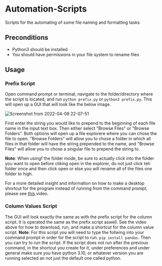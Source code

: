 # Automation-Scripts
Scripts for the automating of some file naming and formatting tasks

## Preconditions
* Python3 should be installed
* You should have permissions in your file system to rename files

## Usage

### Prefix Script
Open command prompt or terminal, navigate to the folder/directory where the script is located, and run `python prefix.py` or `python3 prefix.py`. This will open up a GUI that will look like the below image.

![Screenshot from 2022-04-08 22-07-51](https://user-images.githubusercontent.com/45480121/162555697-6b59c012-d9e1-448a-8339-78e2f0fcfd05.png)

First enter the string you would like to prepend to the beginning of each file name in the input text box. Then either select "Browse Files" or "Browse Folders". Both options will open up a file explorere where you can chose the file to open. "Browse Folders" will allow you to chose a folder in which all files in that folder will have the string prepended to the name, and "Browse Files" will allow you to chose a singular file to prepend the string to.

**Note**: When usingf the folder mode, be sure to actually click into the folder you want to open before cliking open in the explorer, do not just click teh folder once and then click open or else you will rename all of the files one folder to high.

For a more detailed insight and information on how to make a desktop shortcut for the program instead of running from the command prompt, please see [this](https://watch.screencastify.com/v/9sCturQTdoSnaCQqt6WV) video.

### Column Values Script
The GUI will look exactly the same as with the prefix script for the column script. It is operated the same as the prefix script aswell. See the video above for how to download, run, and make a shortcut for the column value script.
**Note**: For this script you will need to type the follwing into your command prompt in order for the script to run. `pip install pandas`. Then you can try to run the script. If the script does not run after the previous command, in the shortcut you create for it, under preferences and under general make sure you have python 3.10, or whatever version you are running selected an not just the default one called python.
